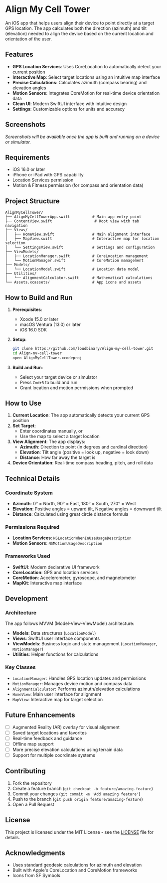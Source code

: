 # Align My Cell Tower

An iOS app that helps users align their device to point directly at a target GPS location. The app calculates both the direction (azimuth) and tilt (elevation) needed to align the device based on the current location and orientation of the user.

## Features

- **GPS Location Services**: Uses CoreLocation to automatically detect your current position
- **Interactive Map**: Select target locations using an intuitive map interface
- **Precise Calculations**: Calculates azimuth (compass bearing) and elevation angles
- **Motion Sensors**: Integrates CoreMotion for real-time device orientation data
- **Clean UI**: Modern SwiftUI interface with intuitive design
- **Settings**: Customizable options for units and accuracy

## Screenshots

*Screenshots will be available once the app is built and running on a device or simulator.*

## Requirements

- iOS 16.0 or later
- iPhone or iPad with GPS capability
- Location Services permission
- Motion & Fitness permission (for compass and orientation data)

## Project Structure

```
AlignMyCellTower/
├── AlignMyCellTowerApp.swift          # Main app entry point
├── ContentView.swift                   # Root view with tab navigation
├── Views/
│   ├── HomeView.swift                 # Main alignment interface
│   ├── MapView.swift                  # Interactive map for location selection
│   └── SettingsView.swift             # Settings and configuration
├── ViewModels/
│   ├── LocationManager.swift          # CoreLocation management
│   └── MotionManager.swift            # CoreMotion management
├── Models/
│   └── LocationModel.swift            # Location data model
├── Utilities/
│   └── AlignmentCalculator.swift      # Mathematical calculations
└── Assets.xcassets/                   # App icons and assets
```

## How to Build and Run

1. **Prerequisites**:
   - Xcode 15.0 or later
   - macOS Ventura (13.0) or later
   - iOS 16.0 SDK

2. **Setup**:
   ```bash
   git clone https://github.com/loudbinary/Align-my-cell-tower.git
   cd Align-my-cell-tower
   open AlignMyCellTower.xcodeproj
   ```

3. **Build and Run**:
   - Select your target device or simulator
   - Press `Cmd+R` to build and run
   - Grant location and motion permissions when prompted

## How to Use

1. **Current Location**: The app automatically detects your current GPS position
2. **Set Target**: 
   - Enter coordinates manually, or
   - Use the map to select a target location
3. **View Alignment**: The app displays:
   - **Azimuth**: Direction to point (in degrees and cardinal direction)
   - **Elevation**: Tilt angle (positive = look up, negative = look down)
   - **Distance**: How far away the target is
4. **Device Orientation**: Real-time compass heading, pitch, and roll data

## Technical Details

### Coordinate System
- **Azimuth**: 0° = North, 90° = East, 180° = South, 270° = West
- **Elevation**: Positive angles = upward tilt, Negative angles = downward tilt
- **Distance**: Calculated using great circle distance formula

### Permissions Required
- **Location Services**: `NSLocationWhenInUseUsageDescription`
- **Motion Sensors**: `NSMotionUsageDescription`

### Frameworks Used
- **SwiftUI**: Modern declarative UI framework
- **CoreLocation**: GPS and location services
- **CoreMotion**: Accelerometer, gyroscope, and magnetometer
- **MapKit**: Interactive map interface

## Development

### Architecture
The app follows MVVM (Model-View-ViewModel) architecture:
- **Models**: Data structures (`LocationModel`)
- **Views**: SwiftUI user interface components
- **ViewModels**: Business logic and state management (`LocationManager`, `MotionManager`)
- **Utilities**: Helper functions for calculations

### Key Classes

- `LocationManager`: Handles GPS location updates and permissions
- `MotionManager`: Manages device motion and compass data
- `AlignmentCalculator`: Performs azimuth/elevation calculations
- `HomeView`: Main user interface for alignment
- `MapView`: Interactive map for target selection

## Future Enhancements

- [ ] Augmented Reality (AR) overlay for visual alignment
- [ ] Saved target locations and favorites
- [ ] Real-time feedback and guidance
- [ ] Offline map support
- [ ] More precise elevation calculations using terrain data
- [ ] Support for multiple coordinate systems

## Contributing

1. Fork the repository
2. Create a feature branch (`git checkout -b feature/amazing-feature`)
3. Commit your changes (`git commit -m 'Add amazing feature'`)
4. Push to the branch (`git push origin feature/amazing-feature`)
5. Open a Pull Request

## License

This project is licensed under the MIT License - see the [LICENSE](LICENSE) file for details.

## Acknowledgments

- Uses standard geodesic calculations for azimuth and elevation
- Built with Apple's CoreLocation and CoreMotion frameworks
- Icons from SF Symbols
